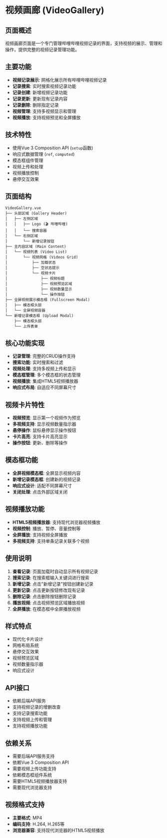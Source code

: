 # 视频画廊 (VideoGallery)

## 页面概述
视频画廊页面是一个专门管理哔哩哔哩视频记录的界面，支持视频的展示、管理和操作，提供完整的视频记录管理功能。

## 主要功能
- **视频记录展示**: 网格化展示所有哔哩哔哩视频记录
- **记录搜索**: 实时搜索视频记录功能
- **记录创建**: 新增视频记录功能
- **记录更新**: 更新现有记录内容
- **记录删除**: 删除指定记录
- **视频管理**: 支持多视频显示和管理
- **视频播放**: 支持视频预览和全屏播放

## 技术特性
- 使用Vue 3 Composition API (`setup`函数)
- 响应式数据管理 (`ref`, `computed`)
- 模态框组件管理
- 视频上传和处理
- 视频播放控制
- 悬停交互效果

## 页面结构
```
VideoGallery.vue
├── 头部区域 (Gallery Header)
│   ├── 左侧区域
│   │   ├── Logo (🎬 哔哩哔哩)
│   │   └── 搜索容器
│   └── 右侧区域
│       └── 新增记录按钮
├── 主内容区域 (Main Content)
│   └── 视频列表 (Video List)
│       └── 视频网格 (Videos Grid)
│           ├── 加载状态
│           ├── 空状态提示
│           └── 视频卡片
│               ├── 视频标题
│               ├── 视频预览区域
│               ├── 视频数量显示
│               └── 操作按钮
├── 全屏视频展示模态框 (Fullscreen Modal)
│   ├── 模态框头部
│   └── 全屏视频容器
└── 新增记录模态框 (Upload Modal)
    ├── 模态框头部
    └── 上传表单
```

## 核心功能实现
- **记录管理**: 完整的CRUD操作支持
- **搜索功能**: 实时搜索和过滤
- **视频处理**: 支持多视频上传和显示
- **模态框管理**: 多个模态框的状态管理
- **视频播放**: 集成HTML5视频播放器
- **响应式布局**: 自适应不同屏幕尺寸

## 视频卡片特性
- **视频预览**: 显示第一个视频作为预览
- **多视频支持**: 显示视频数量指示器
- **悬停操作**: 鼠标悬停显示操作按钮
- **卡片高亮**: 支持卡片高亮显示
- **操作按钮**: 更新、删除等操作

## 模态框功能
- **全屏视频模态框**: 全屏显示视频内容
- **新增记录模态框**: 创建新的视频记录
- **响应式设计**: 适配不同屏幕尺寸
- **关闭处理**: 点击外部区域关闭

## 视频播放功能
- **HTML5视频播放器**: 支持现代浏览器视频播放
- **视频控制**: 播放、暂停、音量控制等
- **全屏播放**: 支持视频全屏播放
- **多视频支持**: 支持单条记录关联多个视频

## 使用说明
1. **查看记录**: 页面加载时自动显示所有视频记录
2. **搜索记录**: 在搜索框输入关键词进行搜索
3. **新增记录**: 点击"新增记录"按钮创建新记录
4. **更新记录**: 点击更新按钮修改现有记录
5. **删除记录**: 点击删除按钮删除记录
6. **播放视频**: 点击视频预览区域播放视频
7. **全屏播放**: 在模态框中全屏播放视频

## 样式特点
- 现代化卡片设计
- 网格布局系统
- 悬停交互效果
- 视频预览区域
- 视频数量指示器
- 响应式设计

## API接口
- 依赖后端API服务
- 支持视频记录的增删改查
- 支持记录搜索功能
- 支持视频上传和管理
- 支持视频播放功能

## 依赖关系
- 需要后端API服务支持
- 依赖Vue 3 Composition API
- 需要视频上传功能支持
- 依赖模态框组件系统
- 需要HTML5视频播放器支持
- 需要现代浏览器支持

## 视频格式支持
- **主要格式**: MP4
- **编码支持**: H.264, H.265等
- **浏览器兼容**: 支持现代浏览器的HTML5视频播放
